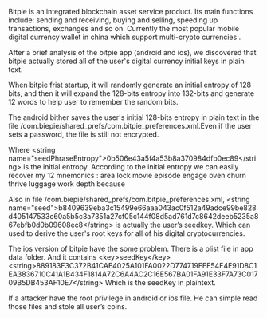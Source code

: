 Bitpie is an integrated blockchain asset service product. Its main functions include: sending and receiving, buying and selling, speeding up transactions, exchanges and so on. Currently the most popular mobile digital currency wallet in china which support multi-crypto currencies .

After a brief analysis of the bitpie app (android and ios), we discovered that bitpie actually stored all of the user's digital currency initial keys in plain text.

When bitpie frist startup, it will randomly generate an initial entropy of 128 bits, and then it will expand the 128-bits entropy into 132-bits and generate 12 words to help user to remember the random bits.

The android bither saves the user's initial 128-bits entropy in plain text in the file /com.biepie/shared_prefs/com.bitpie_preferences.xml.Even if the user sets a password, the file is still not encrypted.

Where \<string name="seedPhraseEntropy"\>0b506e43a5f4a53b8a370984dfb0ec89\</string\> is the initial entropy. According to the initial entropy we can easily recover my 12 mnemonics : area lock movie episode engage oven churn thrive luggage work depth because


Also in file /com.biepie/shared_prefs/com.bitpie_preferences.xml, \<string name="seed"\>b8409639eba3c15499e66aaa043ac0f512a49adce99be828d405147533c60a5b5c3a7351a27cf05c144f08d5ad761d7c8642deeb5235a867ebfb0d0b09608ec8\</string\>  is actually the user’s seedkey. Which can used to derive the user's root keys for all of his digital cryptocurrencies. 

The ios version of bitpie have the some problem. There is a plist file in app data folder. And it contains 
\<key\>seedKey\</key\>
	\<string\>889183F3C372B41CAE4025A101FA0022D774719FEF54F4E91D8C1EA3836710C41A1B434F1814A72C6A4AC2C16E567BA01FA91E33F7A73C01709B5DB453AF10E7\</string\>
Which is the seedKey in plaintext.


If a attacker have the root privilege in android or ios file. He can simple read those files and stole all user’s coins.
